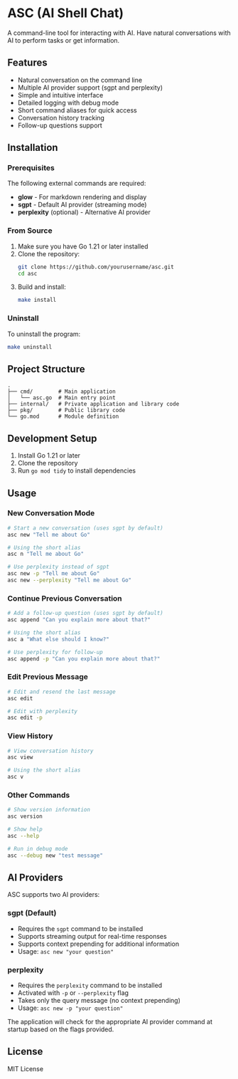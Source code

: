 # ASC (AI Shell Chat)

A command-line tool for interacting with AI. Have natural conversations with AI to perform tasks or get information.

## Features

- Natural conversation on the command line
- Multiple AI provider support (sgpt and perplexity)
- Simple and intuitive interface
- Detailed logging with debug mode
- Short command aliases for quick access
- Conversation history tracking
- Follow-up questions support

## Installation

### Prerequisites

The following external commands are required:
- **glow** - For markdown rendering and display
- **sgpt** - Default AI provider (streaming mode)
- **perplexity** (optional) - Alternative AI provider

### From Source

1. Make sure you have Go 1.21 or later installed
2. Clone the repository:
   ```bash
   git clone https://github.com/yourusername/asc.git
   cd asc
   ```
3. Build and install:
   ```bash
   make install
   ```

### Uninstall

To uninstall the program:
```bash
make uninstall
```

## Project Structure

```
.
├── cmd/        # Main application
│   └── asc.go  # Main entry point
├── internal/   # Private application and library code
├── pkg/        # Public library code
└── go.mod      # Module definition
```

## Development Setup

1. Install Go 1.21 or later
2. Clone the repository
3. Run `go mod tidy` to install dependencies

## Usage

### New Conversation Mode
```bash
# Start a new conversation (uses sgpt by default)
asc new "Tell me about Go"

# Using the short alias
asc n "Tell me about Go"

# Use perplexity instead of sgpt
asc new -p "Tell me about Go"
asc new --perplexity "Tell me about Go"
```

### Continue Previous Conversation
```bash
# Add a follow-up question (uses sgpt by default)
asc append "Can you explain more about that?"

# Using the short alias
asc a "What else should I know?"

# Use perplexity for follow-up
asc append -p "Can you explain more about that?"
```

### Edit Previous Message
```bash
# Edit and resend the last message
asc edit

# Edit with perplexity
asc edit -p
```

### View History
```bash
# View conversation history
asc view

# Using the short alias
asc v
```

### Other Commands
```bash
# Show version information
asc version

# Show help
asc --help

# Run in debug mode
asc --debug new "test message"
```

## AI Providers

ASC supports two AI providers:

### sgpt (Default)
- Requires the `sgpt` command to be installed
- Supports streaming output for real-time responses
- Supports context prepending for additional information
- Usage: `asc new "your question"`

### perplexity
- Requires the `perplexity` command to be installed
- Activated with `-p` or `--perplexity` flag
- Takes only the query message (no context prepending)
- Usage: `asc new -p "your question"`

The application will check for the appropriate AI provider command at startup based on the flags provided.

## License

MIT License 